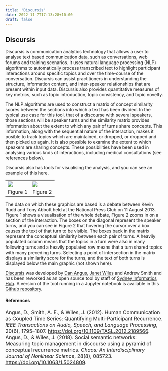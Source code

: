```yaml
---
title: 'Discursis'
date: 2022-11-7T17:13:28+10:00
draft: false
---
```


## Discursis

Discursis is communication analytics technology that allows a user to analyse text based communication data, such as conversations, web forums and training scenarios. It uses natural language processing (NLP) algorithms to automatically process transcribed text to highlight participant interactions around specific topics and over the time-course of the conversation. Discursis can assist practitioners in understanding the structure, information content, and inter-speaker relationships that are present within input data. Discursis also provides quantitative measures of key metrics, such as topic introduction, topic consistency, and topic novelty.

The NLP algorithms are used to construct a matrix of concept similarity scores between the sections into which a text has been divided. In the typical use case for this tool, that of a discourse with several speakers, those sections will be speaker turns and the similarity matrix provides information about the extent to which any pair of turns share concepts. This information, along with the sequential nature of the interaction, makes it posible to track topics which are maintained, or dropped, or dropped and then picked up again. It is also possible to examine the extent to which speakers are sharing concepts. These possibilities have been used in analysing various knds of interactions, including medical consultations (see references below).

Discursis also has tools for visualising the analysis, and you can see an example of this here.

<table>
<tr><td><img src= '../discursis1.jpg' /></td><td><img src= '../discursis2.jpg' /></td></tr>
<tr><td>Figure 1</td><td>Figure 2</td></tr>
</table>

The data on which these graphics are based is a debate between Kevin Rudd and Tony Abbott held at the National Press Club on 11 August 2013. Figure 1 shows a visualisation of the whole debate, Figure 2 zooms in on a section of the interaction. The boxes on the diagonal represent the speaker turns, and you can see in Figure 2 that hovering the cursor over a box causes the text of that turn to be visible. The boxes back in the matrix represent the conceptual similarity between each pair of turns. A heavily populated column means that the topics in a turn were also in many following turns and a heavily populated row means that a turn shared topics with many preceding turns. Selecting a point of intersection in the matrix displays a similarity score for the turns, and the text of both turns is displayed below the main graphic (not shown here).

[Discursis](https://itee.uq.edu.au/project/discursis) was developed by [Dan Angus](https://www.qut.edu.au/about/our-people/academic-profiles/daniel.angus), [Janet Wiles](https://itee.uq.edu.au/profile/2444/janet-wiles) and Andrew Smith and has been reworked as an open source tool by staff of [Sydney Informatics Hub](https://www.sydney.edu.au/research/facilities/sydney-informatics-hub.html). A version of the tool running in a Jupyter notebook is available in this [Github repository](https://github.com/Australian-Text-Analytics-Platform/discursis).

#### References

<div class="reference"><font size="3">Angus, D., Smith, A. E., & Wiles, J. (2012). Human Communication as Coupled Time Series: Quantifying Multi-Participant Recurrence. <i>IEEE Transactions on Audio, Speech, and Language Processing</i>, 20(6), 1795–1807. <a href="https://doi.org/10.1109/TASL.2012.2189566" target="_blank">https://doi.org/10.1109/TASL.2012.2189566</a>.</font></div>
<div class="reference"><font size="3">Angus, D., & Wiles, J. (2018). Social semantic networks: Measuring topic management in discourse using a pyramid of conceptual recurrence metrics. <i>Chaos: An Interdisciplinary Journal of Nonlinear Science</i>, 28(8), 085723. <a href="https://doi.org/10.1063/1.5024809" target="_blank">https://doi.org/10.1063/1.5024809</a>.</font></div>

